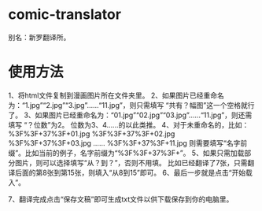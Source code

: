 # comic-translator
别名：新罗翻译所。

# 使用方法
1、将html文件复制到漫画图片所在文件夹里。
2、如果图片已经重命名为：“1.jpg”“2.jpg”“3.jpg”……“11.jpg”，则只需填写 “共有？幅图”这一个空格就行了。
3、如果图片已经重命名为：“01.jpg”“02.jpg”“03.jpg”……“11.jpg”，则还需填写 “？位数”为2。
  位数为3、4……的以此类推。
4、对于未重命名的，比如：
  %3F%3F+37%3F+01.jpg
  %3F%3F+37%3F+02.jpg
  %3F%3F+37%3F+03.jpg
  ……
  %3F%3F+37%3F+11.jpg
  则需要填写“名字前缀”。比如当前的例子，名字前缀为“%3F%3F+37%3F+”。
5、如果只需加载部分图片，则可以选择填写“从？到？”，否则不用填。
  比如已经翻译了7张，只需翻译后面的第8张到第15张，则填入“从8到15”即可。
6、最后一步就是点击“开始载入”。

7、翻译完成点击“保存文稿”即可生成txt文件以供下载保存到你的电脑里。
